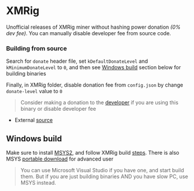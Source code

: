 # XMRig

Unofficial releases of XMRig miner without hashing power donation *(0% dev fee)*. You can manually disable developer fee from source code.

### Building from source
Search for `donate` header file, set `kDefaultDonateLevel` and `kMinimumDonateLevel` to `0`, and then see [Windows build](https://github.com/arris42/xmrig#windows-build) section below for building binaries

Finally, in XMRig folder, disable donation fee from `config.json` by change `donate-level` value to `0`

> Consider making a donation to the [developer](https://github.com/xmrig/xmrig#donations) if you are using this binary or disable developer fee

- External [source](https://github.com/xmrig/xmrig)

## Windows build

Make sure to install [MSYS2](https://github.com/msys2/msys2-installer/releases), and follow XMRig build [steps](https://xmrig.com/docs/miner/build/windows). There is also MSYS [portable download](https://github.com/msys2/msys2-installer/releases/download/2023-01-27/msys2-base-x86_64-20230127.tar.xz) for advanced user

> You can use Microsoft Visual Studio if you have one, and start build them. But if you are just building binaries AND you have slow PC, use MSYS instead.
